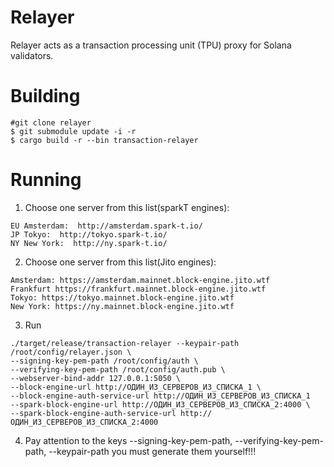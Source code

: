 # Relayer
Relayer acts as a transaction processing unit (TPU) proxy for Solana validators.

# Building
```shell
#git clone relayer
$ git submodule update -i -r
$ cargo build -r --bin transaction-relayer
```

# Running 
1.  Choose one server from this list(sparkT engines):
```
EU Amsterdam:  http://amsterdam.spark-t.io/
JP Tokyo:  http://tokyo.spark-t.io/
NY New York:  http://ny.spark-t.io/
```

2.  Choose one server from this list(Jito engines):
```
Amsterdam: https://amsterdam.mainnet.block-engine.jito.wtf
Frankfurt https://frankfurt.mainnet.block-engine.jito.wtf
Tokyo: https://tokyo.mainnet.block-engine.jito.wtf
New York: https://ny.mainnet.block-engine.jito.wtf
```

3. Run
```
./target/release/transaction-relayer --keypair-path /root/config/relayer.json \
--signing-key-pem-path /root/config/auth \
--verifying-key-pem-path /root/config/auth.pub \
--webserver-bind-addr 127.0.0.1:5050 \
--block-engine-url http://ОДИН_ИЗ_СЕРВЕРОВ_ИЗ_СПИСКА_1 \
--block-engine-auth-service-url http://ОДИН_ИЗ_СЕРВЕРОВ_ИЗ_СПИСКА_1
--spark-block-engine-url http://ОДИН_ИЗ_СЕРВЕРОВ_ИЗ_СПИСКА_2:4000 \
--spark-block-engine-auth-service-url http://ОДИН_ИЗ_СЕРВЕРОВ_ИЗ_СПИСКА_2:4000
```

4. Pay attention to the keys --signing-key-pem-path, --verifying-key-pem-path, --keypair-path you must generate them yourself!!!
